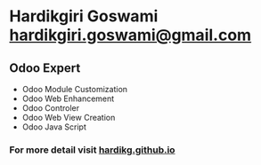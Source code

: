 # Hardikgiri Goswami <hardikgiri.goswami@gmail.com>
## Odoo Expert

* Odoo Module Customization
* Odoo Web Enhancement
* Odoo Controler
* Odoo Web View Creation
* Odoo Java Script

### For more detail visit [hardikg.github.io](https://hardikg.github.io) ###
